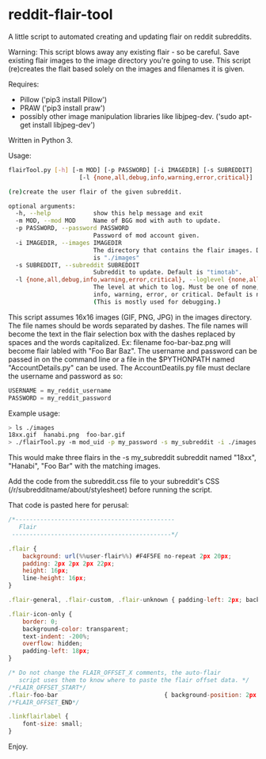 reddit-flair-tool
=================

A little script to automated creating and updating flair on reddit subreddits.

Warning: This script blows away any existing flair - so be careful. Save existing flair images to the image directory you're going to use. This script (re)creates the flait based solely on the images and filenames it is given.

Requires:
 * Pillow ('pip3 install Pillow') 
 * PRAW ('pip3 install praw')
 * possibly other image manipulation libraries like libjpeg-dev. ('sudo apt-get install libjpeg-dev')

Written in Python 3.

Usage:
```bash
flairTool.py [-h] [-m MOD] [-p PASSWORD] [-i IMAGEDIR] [-s SUBREDDIT]
                    [-l {none,all,debug,info,warning,error,critical}]

(re)create the user flair of the given subreddit.

optional arguments:
  -h, --help            show this help message and exit
  -m MOD, --mod MOD     Name of BGG mod with auth to update.
  -p PASSWORD, --password PASSWORD
                        Password of mod account given.
  -i IMAGEDIR, --images IMAGEDIR
                        The directory that contains the flair images. Default
                        is "./images"
  -s SUBREDDIT, --subreddit SUBREDDIT
                        Subreddit to update. Default is "timotab".
  -l {none,all,debug,info,warning,error,critical}, --loglevel {none,all,debug,info,warning,error,critical}
                        The level at which to log. Must be one of none, debug,
                        info, warning, error, or critical. Default is none.
                        (This is mostly used for debugging.)
```

This script assumes 16x16 images (GIF, PNG, JPG) in the images directory. The file names should be words separated by dashes. The file names will become the text in the flair selection box with the dashes replaced by spaces and the words capitalized. Ex: filename foo-bar-baz.png will become flair labled with "Foo Bar Baz". The username and password can be passed in on the command line or a file in the $PYTHONPATH named "AccountDetails.py" can be used. The AccountDeatils.py file must declare the username and password as so:

```python
USERNAME = my_reddit_username
PASSWORD = my_reddit_password
```

Example usage:
```bash
> ls ./images
18xx.gif  hanabi.png  foo-bar.gif
> ./flairTool.py -m mod_uid -p my_password -s my_subreddit -i ./images -l info
```

This would make three flairs in the -s my_subreddit subreddit named "18xx", "Hanabi", "Foo Bar" with the matching images. 

Add the code from the subreddit.css file to your subreddit's CSS (/r/subredditname/about/stylesheet) before running the script.

That code is pasted here for perusal:
```javascript
/*---------------------------------------------
   Flair
 ---------------------------------------------*/

.flair {
    background: url(%%user-flair%%) #F4F5FE no-repeat 2px 20px;
    padding: 2px 2px 2px 22px;
    height: 16px;
    line-height: 16px;
}

.flair-general, .flair-custom, .flair-unknown { padding-left: 2px; background-image: none; }

.flair-icon-only {
    border: 0;
    background-color: transparent;
    text-indent: -200%;
    overflow: hidden;
    padding-left: 18px;
}

/* Do not change the FLAIR_OFFSET_X comments, the auto-flair 
   script uses them to know where to paste the flair offset data. */
/*FLAIR_OFFSET_START*/
.flair-foo-bar                              { background-position: 2px 2px; }
/*FLAIR_OFFSET_END*/

.linkflairlabel {
    font-size: small;
}
```


Enjoy.


